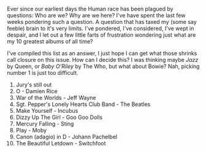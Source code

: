 Ever since our earliest days the Human race has been plagued by questions: Who are we? Why are we here? I've have spent the last few weeks pondering such a question. A question that has taxed my (some say feeble) brain to it's very limits. I've pondered, I've considered, I've wept in despair, and I let out a few little farts of frustration wondering just what are my 10 greatest albums of all time? 

I've compiled this list as an answer, I just hope I can get what those shrinks call closure on this issue. How can I decide this? I was thinking maybe _Jazz_ by Queen, or _Baby O'Riley_ by The Who, but what about Bowie? Nah, picking number 1 is just too difficult. 

1. Jury's still out
2. O - Damien Rice 
3. War of the Worlds - Jeff Wayne
4. Sgt. Pepper's Lonely Hearts Club Band - The Beatles
5. Make Yourself - Incubus 
6. Dizzy Up The Girl - Goo Goo Dolls
7. Mercury Falling - Sting
8. Play - Moby 
9. Canon (adagio) in D - Johann Pachelbel 
10. The Beautiful Letdown - Switchfoot